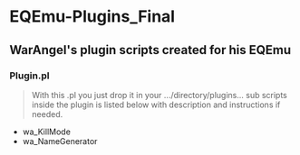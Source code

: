 # EQEmu-Plugins_Final
## WarAngel's plugin scripts created for his EQEmu
>
###  Plugin.pl
> With this .pl you just drop it in your .../directory/plugins...
sub scripts inside the plugin is listed below with description and instructions if needed.

* wa_KillMode
* wa_NameGenerator



